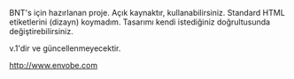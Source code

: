 BNT's için hazırlanan proje. Açık kaynaktır, kullanabilirsiniz.
Standard HTML etiketlerini (dizayn) koymadım.
Tasarımı kendi istediğiniz doğrultusunda değiştirebilirsiniz.

v.1'dir ve güncellenmeyecektir.

http://www.envobe.com

